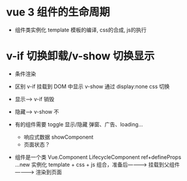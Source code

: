 # vue 3 组件的生命周期
  - 组件类实例化
     template 模板的编译, css的合成, js的执行
# v-if 切换卸载/v-show 切换显示 
  - 条件渲染 
  - 区别
     v-if  挂载到 DOM 中显示
     v-show 通过 display:none css 切换
   - 显示--> v-if  销毁
   - 隐藏--> v-show  不
  - 有的组件需要 toggle 显示/隐藏 
     弹窗、广告、loading...
    - 响应式数据 showComponent
    - 页面状态？

- 组件是一个类 Vue.Component  LifecycleComponent ref+defineProps ...new 实例化
  template + css + js 组合，准备后————> 挂载到父组件————> 渲染到页面